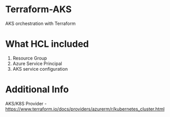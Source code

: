 # Terraform-AKS
AKS orchestration with Terraform

# What HCL included
1) Resource Group
2) Azure Service Principal
3) AKS service configuration

# Additional Info

AKS/K8S Provider - https://www.terraform.io/docs/providers/azurerm/r/kubernetes_cluster.html
